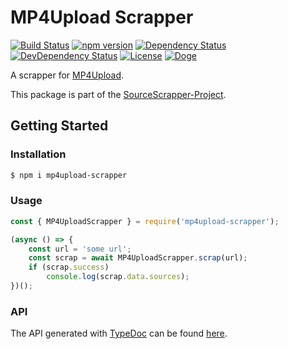 # MP4Upload Scrapper

[![Build Status](https://travis-ci.org/OpenByteDev/SourceScrapper.svg?branch=master)](https://travis-ci.org/OpenByteDev/SourceScrapper)
[![npm version](https://badge.fury.io/js/mp4upload-scrapper.svg)](https://www.npmjs.com/package/mp4upload-scrapper)
[![Dependency Status](https://david-dm.org/OpenByteDev/SourceScrapper/status.svg?path=packages%2Fmp4upload)](https://david-dm.org/OpenByteDev/SourceScrapper?path=packages%2Fmp4upload)
[![DevDependency Status](https://david-dm.org/OpenByteDev/SourceScrapper/dev-status.svg?path=packages%2Fmp4upload)](https://david-dm.org/OpenByteDev/SourceScrapper?path=packages%2Fmp4upload&type=dev)
[![License](https://img.shields.io/github/license/mashape/apistatus.svg)](https://opensource.org/licenses/MIT)
[![Doge](https://img.shields.io/badge/doge-wow-yellow.svg)]()

A scrapper for [MP4Upload](https://www.mp4upload.com/).

This package is part of the [SourceScrapper-Project](https://github.com/OpenByteDev/SourceScrapper).


## Getting Started
### Installation
```bash
$ npm i mp4upload-scrapper
```


### Usage

```js
const { MP4UploadScrapper } = require('mp4upload-scrapper');

(async () => {
    const url = 'some url';
    const scrap = await MP4UploadScrapper.scrap(url);
    if (scrap.success)
        console.log(scrap.data.sources);
})();
```


### API
The API generated with [TypeDoc](http://typedoc.org/) can be found [here](https://openbytedev.github.io/SourceScrapper/packages/mp4upload/docs/).
